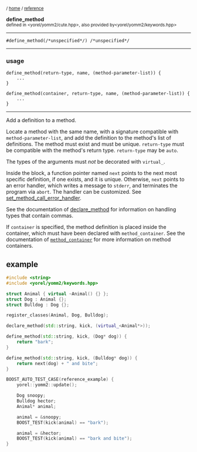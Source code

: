 



<sub>/ [home](/README.md) / [reference](/reference/README.md) </sub>

**define_method**<br>
<sub>defined in <yorel/yomm2/cute.hpp>, also provided by<yorel/yomm2/keywords.hpp></sub></sub>

---
```
#define_method(/*unspecified*/) /*unspecified*/
```
---

### usage
```
define_method(return-type, name, (method-parameter-list)) {
    ...
}

define_method(container, return-type, name, (method-parameter-list)) {
    ...
}
```
---
Add a definition to a method.

Locate a method with the same name, with a signature compatible with
`method-parameter-list`, and add the definition to the method's list of
definitions. The method must exist and must be unique. `return-type` must be
compatible with the method's return type. `return-type` may be `auto`.

The types of the arguments must _not_ be decorated with `virtual_`.

Inside the block, a function pointer named `next` points to the next most
specific definition, if one exists, and it is unique. Otherwise, `next` points
to an error handler, which writes a message to `stderr`, and terminates the
program via `abort`. The handler can be customized. See
[set_method_call_error_handler](method_call_error.md).


See the documentation of [declare_method](declare_method.md) for information on handling types that
contain commas.

If `container` is specified, the method definition is placed inside the
container, which must have been declared with `method_container`. See the
documentation of [`method_container`](method_container.md) for more information on method containers.

## example


```c++
#include <string>
#include <yorel/yomm2/keywords.hpp>

struct Animal { virtual ~Animal() {} };
struct Dog : Animal {};
struct Bulldog : Dog {};

register_classes(Animal, Dog, Bulldog);

declare_method(std::string, kick, (virtual_<Animal*>));

define_method(std::string, kick, (Dog* dog)) {
    return "bark";
}

define_method(std::string, kick, (Bulldog* dog)) {
    return next(dog) + " and bite";
}

BOOST_AUTO_TEST_CASE(reference_example) {
    yorel::yomm2::update();

    Dog snoopy;
    Bulldog hector;
    Animal* animal;

    animal = &snoopy;
    BOOST_TEST(kick(animal) == "bark");

    animal = &hector;
    BOOST_TEST(kick(animal) == "bark and bite");
}
```
